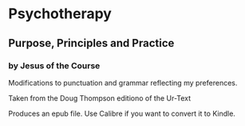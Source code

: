 # Psychotherapy

## Purpose, Principles and Practice

### by Jesus of the Course

Modifications to punctuation and grammar reflecting my preferences.

Taken from the Doug Thompson editiono of the Ur-Text

Produces an epub file. Use Calibre if you want to convert it to Kindle.